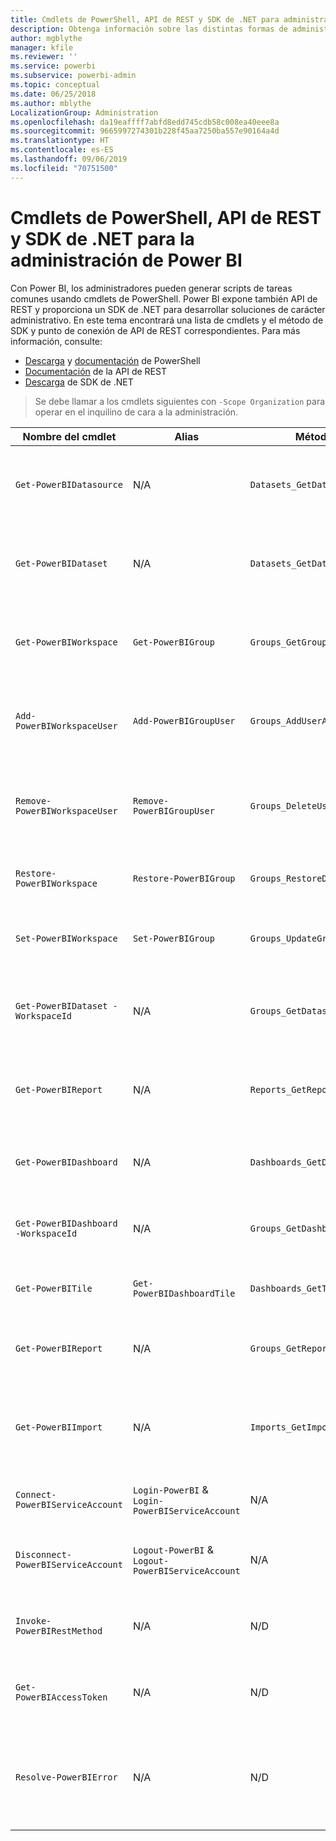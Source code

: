 ```yaml
---
title: Cmdlets de PowerShell, API de REST y SDK de .NET para administradores
description: Obtenga información sobre las distintas formas de administrar Power BI a través de scripts y API de programación.
author: mgblythe
manager: kfile
ms.reviewer: ''
ms.service: powerbi
ms.subservice: powerbi-admin
ms.topic: conceptual
ms.date: 06/25/2018
ms.author: mblythe
LocalizationGroup: Administration
ms.openlocfilehash: da19eaffff7abfd8edd745cdb58c008ea40eee8a
ms.sourcegitcommit: 9665997274301b228f45aa7250ba557e90164a4d
ms.translationtype: HT
ms.contentlocale: es-ES
ms.lasthandoff: 09/06/2019
ms.locfileid: "70751500"
---
```

# <a name="powershell-cmdlets-rest-apis-and-net-sdk-for-power-bi-administration"></a>Cmdlets de PowerShell, API de REST y SDK de .NET para la administración de Power BI
Con Power BI, los administradores pueden generar scripts de tareas comunes usando cmdlets de PowerShell. Power BI expone también API de REST y proporciona un SDK de .NET para desarrollar soluciones de carácter administrativo. En este tema encontrará una lista de cmdlets y el método de SDK y punto de conexión de API de REST correspondientes. Para más información, consulte:

- [Descarga](https://www.powershellgallery.com/packages/MicrosoftPowerBIMgmt/) y [documentación](https://docs.microsoft.com/powershell/power-bi/overview?view=powerbi-ps) de PowerShell
- [Documentación](https://docs.microsoft.com/rest/api/power-bi/admin) de la API de REST
- [Descarga](https://www.nuget.org/packages/Microsoft.PowerBI.Api/) de SDK de .NET

> Se debe llamar a los cmdlets siguientes con `-Scope Organization` para operar en el inquilino de cara a la administración.

| **Nombre del cmdlet** | **Alias** | **Método del SDK** | **Punto de conexión de la API de REST** | **Descripción** |
| --- | --- | --- | --- | --- |
| `Get-PowerBIDatasource` | N/A | `Datasets_GetDataSourcesAsAdmin` | /v1.0/myorg/admin/datasets/{datasetkey}/datasources | Obtiene los orígenes de datos de un conjunto de datos determinado. |
| `Get-PowerBIDataset` | N/A | `Datasets_GetDatasetsAsAdmin` | /v1.0/myorg/admin/datasets | Obtiene la lista completa de conjuntos de datos de un inquilino de Power BI. |
| `Get-PowerBIWorkspace` | `Get-PowerBIGroup` | `Groups_GetGroupsAsAdmin` | /v1.0/myorg/admin/groups | Obtiene la lista completa de áreas de trabajo de un inquilino de Power BI. |
| `Add-PowerBIWorkspaceUser` | `Add-PowerBIGroupUser` | `Groups_AddUserAsAdmin` | /v1.0/myorg/admin/groups/{groupId}/users | Agrega un usuario como miembro a un área de trabajo determinada. |
| `Remove-PowerBIWorkspaceUser` | `Remove-PowerBIGroupUser` | `Groups_DeleteUserAsAdmin` | /v1.0/myorg/admin/groups/{groupId}/users/{user} | Quita un usuario de la lista de miembros de un área de trabajo determinada. |
| `Restore-PowerBIWorkspace` |`Restore-PowerBIGroup` | `Groups_RestoreDeletedGroupAsAdmin` | /v1.0/myorg/admin/groups/{groupId}/restore | Restaura un área de trabajo eliminada. |
| `Set-PowerBIWorkspace` |`Set-PowerBIGroup` | `Groups_UpdateGroupAsAdmin` | /v1.0/myorg/admin/groups/{groupId} | Actualiza las propiedades de un área de trabajo determinada. |
| `Get-PowerBIDataset -WorkspaceId` | N/A | `Groups_GetDatasetsAsAdmin` | /v1.0/myorg/admin/groups/{group\_id}/datasets | Obtiene los conjuntos de datos de un área de trabajo determinada. |
| `Get-PowerBIReport` | N/A | `Reports_GetReportsAsAdmin` | /v1.0/myorg/admin/reports | Obtiene la lista completa de informes de un inquilino de Power BI. |
| `Get-PowerBIDashboard` | N/A | `Dashboards_GetDashboardsAsAdmin` | /v1.0/myorg/admin/dashboards | Obtiene la lista completa de paneles de un inquilino de Power BI. |
| `Get-PowerBIDashboard -WorkspaceId` | N/A | `Groups_GetDashboardsAsAdmin` | /v1.0/myorg/admin/groups/{group\_id}/dashboards | Obtiene los paneles de un área de trabajo determinada. |
| `Get-PowerBITile` | `Get-PowerBIDashboardTile` | `Dashboards_GetTilesAsAdmin` | /v1.0/myorg/admin/dashboards/{dashboard\_id}/tiles | Obtiene los iconos de un panel determinado. |
| `Get-PowerBIReport` | N/A | `Groups_GetReportsAsAdmin` | /v1.0/myorg/admin/groups/{group\_id}/reports | Obtiene los informes de un área de trabajo determinada. |
| `Get-PowerBIImport` | N/A | `Imports_GetImportsAsAdmin` | /v1.0/myorg/admin/imports | Obtiene la lista completa de importaciones de un inquilino de Power BI. |
| `Connect-PowerBIServiceAccount` | `Login-PowerBI` &  `Login-PowerBIServiceAccount` | N/A | N/A | Inicia sesión en Power BI y comienza una sesión. |
| `Disconnect-PowerBIServiceAccount` | `Logout-PowerBI` & `Logout-PowerBIServiceAccount` | N/A | N/A | Cierra sesión en Power BI y cierra la sesión existente. |
| `Invoke-PowerBIRestMethod`| N/A | N/D | N/A | Envía llamadas de API de REST arbitrarias a Power BI. |
| `Get-PowerBIAccessToken`| N/A | N/D | N/A | Obtiene el token de acceso de Power BI en una sesión. |
| `Resolve-PowerBIError`| N/A | N/D | N/A | Obtiene información detallada de un error relativo a llamadas de cmdlet incorrectas. |
